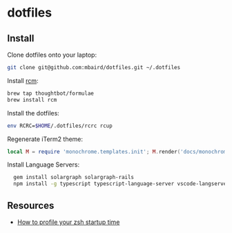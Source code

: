# dotfiles

## Install

Clone dotfiles onto your laptop:

```bash
git clone git@github.com:mbaird/dotfiles.git ~/.dotfiles
```

Install [rcm](https://github.com/thoughtbot/rcm):

```bash
brew tap thoughtbot/formulae
brew install rcm
```

Install the dotfiles:

```bash
env RCRC=$HOME/.dotfiles/rcrc rcup
```

Regenerate iTerm2 theme:

```lua
local M = require 'monochrome.templates.init'; M.render('docs/monochrome.itermcolors')
```

Install Language Servers:

```bash
  gem install solargraph solargraph-rails
  npm install -g typescript typescript-language-server vscode-langservers-extracted
```

## Resources
* [How to profile your zsh startup time](https://esham.io/2018/02/zsh-profiling)
